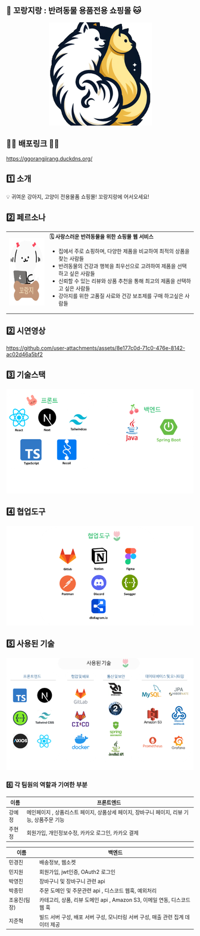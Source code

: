 ## 🐶 꼬랑지랑 : 반려동물 용품전용 쇼핑몰 🐱

<p align="center">
  <img src="public/readme/ggorangirang.png" alt="로고">
</p>


## 👩‍💻 배포링크 👨‍💻
https://ggorangjirang.duckdns.org/


## 1️⃣ 소개

<aside>
💡 귀여운 강아지, 고양이 전용물품 쇼핑몰! 꼬랑지랑에 어서오세요!

</aside>

## 2️⃣ 페르소나

<table>
  <tr>
    <td align="center" valign="middle"><img src="public/readme/ggorange.png" width="120" height="180"></td>
    <td>
      <strong> 🗓️ 사랑스러운 반려동물을 위한 쇼핑몰 웹 서비스</strong><br>
      <ul>
        <li>집에서 주로 쇼핑하며, 다양한 제품을 비교하여 최적의 상품을 찾는 사람들</li>
        <li>반려동물의 건강과 행복을 최우선으로 고려하여 제품을 선택하고 싶은 사람들</li>
        <li>신뢰할 수 있는 리뷰와 상품 추천을 통해 최고의 제품을 선택하고 싶은 사람들</li>
        <li>강아지를 위한 고품질 사료와 건강 보조제를 구매 하고싶은 사람들</li>
      </ul>
    </td>
  </tr>
</table>

## 2️⃣ 시연영상

https://github.com/user-attachments/assets/8e177c0d-71c0-476e-8142-ac02d46a5bf2

## 3️⃣ 기술스택

<p align="center">
  <img src="public/readme/stack.png" alt="stack">
</p>
 

## 4️⃣ 협업도구
<p align="center">
  <img src="public/readme/tools.png" alt="tools">
</p>
 
## 5️⃣ 사용된 기술

<p align="center">
  <img src="public/readme/using.png" alt="using">
</p>

### 6️⃣ 각 팀원의 역할과 기여한 부분
| 이름 | 프론트엔드  |
| --- | --- |
| 강예정 | 메인페이지 , 상품리스트 페이지, 상품상세 페이지, 장바구니 페이지, 리뷰 기능, 상품주문 기능 |
| 주현정 | 회원가입, 개인정보수정, 카카오 로그인, 카카오 결제 |

| 이름 | 백엔드 |
| --- | --- |
| 민경진 | 배송정보, 웹소켓 |
| 민지원 | 회원가입, jwt인증, OAuth2 로그인 |
| 박영진 | 장바구니 및 장바구니 관련 api |
| 박종민 | 주문 도메인 및 주문관련 api , 디스코드 웹훅, 예외처리 |
| 조웅진(팀장) | 카테고리, 상품, 리뷰 도메인 api , Amazon S3, 이메일 연동, 디스코드 웹 훅 |
| 지준혁 | 빌드 서버 구성, 배포 서버 구성, 모니터링 서버 구성, 매출 관련 집계 데이터 제공 |
